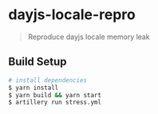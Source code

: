 # dayjs-locale-repro

> Reproduce dayjs locale memory leak

## Build Setup

```bash
# install dependencies
$ yarn install
$ yarn build && yarn start
$ artillery run stress.yml
```

